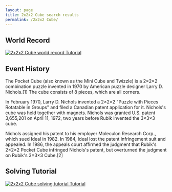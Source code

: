 ```yaml
---
layout: page
title: 2x2x2 Cube search results
permalink: /2x2x2 Cube/
---
```

## World Record
[![2x2x2 Cube world record Tutorial](https://img.youtube.com/vi/T6dmPZQczTA/0.jpg)](https://www.youtube.com/watch?v=T6dmPZQczTA)

## Event History
The Pocket Cube (also known as the Mini Cube and Twizzle) is a 2×2×2 combination puzzle invented in 1970 by American puzzle designer Larry D. Nichols.[1] The cube consists of 8 pieces, which are all corners.

In February 1970, Larry D. Nichols invented a 2×2×2 "Puzzle with Pieces Rotatable in Groups" and filed a Canadian patent application for it. Nichols's cube was held together with magnets. Nichols was granted U.S. patent 3,655,201 on April 11, 1972, two years before Rubik invented the 3×3×3 cube.

Nichols assigned his patent to his employer Moleculon Research Corp., which sued Ideal in 1982. In 1984, Ideal lost the patent infringement suit and appealed. In 1986, the appeals court affirmed the judgment that Rubik's 2×2×2 Pocket Cube infringed Nichols's patent, but overturned the judgment on Rubik's 3×3×3 Cube.[2]


## Solving Tutorial
[![2x2x2 Cube solving tutorial Tutorial](https://img.youtube.com/vi/GANnG5a19kg/0.jpg)](https://www.youtube.com/watch?v=GANnG5a19kg)

